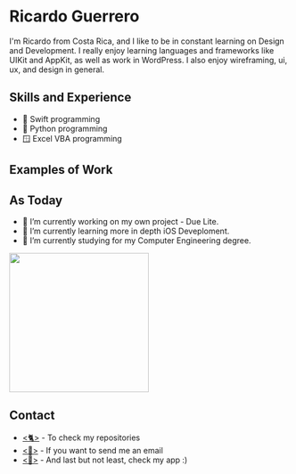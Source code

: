 # Ricardo Guerrero 

I'm Ricardo from Costa Rica, and I like to be in constant learning on Design and Development. I really enjoy learning languages and frameworks like UIKit and AppKit, as well as work in WordPress. I also enjoy wireframing, ui, ux, and design in general.

## Skills and Experience

* 📱 Swift programming
*  🐍 Python programming
* 🪟 Excel VBA programming

## Examples of Work

## As Today

- 🔭 I’m currently working on my own project - Due Lite. 
- 🌱 I’m currently learning more in depth iOS Deveploment.
- 💬 I’m currently studying for my Computer Engineering degree.

<img src = "https://github.com/RicarJG02/RicarJG02/blob/main/Apple-AppStore.gif" width="250">

## Contact

* [<🐈>](https://github.com/Ricarjg02) - To check my repositories 
* [<📩>](mailto:ricarguerrero02@gmail.com) - If you want to send me an email
* [<📲>](https://apps.apple.com/cr/app/due-lite/id1612104957) - And last but not least, check my app :)



